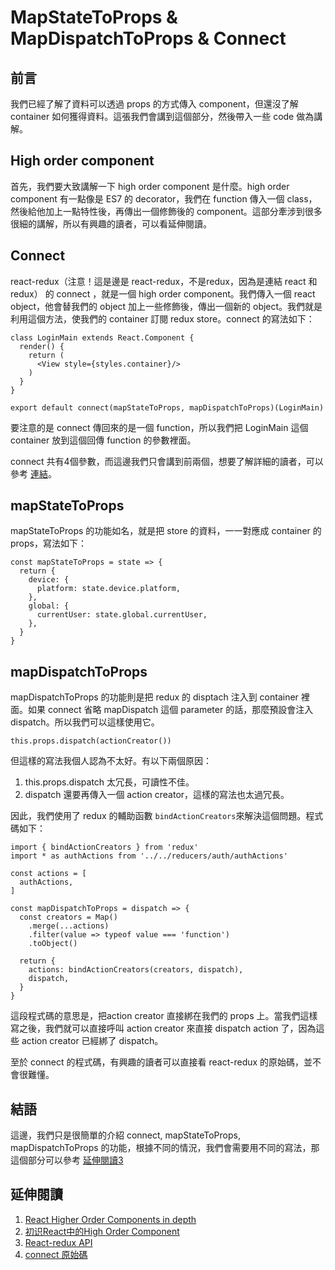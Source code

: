 # MapStateToProps & MapDispatchToProps & Connect

## 前言

我們已經了解了資料可以透過 props 的方式傳入 component，但還沒了解 container 如何獲得資料。這張我們會講到這個部分，然後帶入一些 code 做為講解。

## High order component

首先，我們要大致講解一下 high order component 是什麼。high order component 有一點像是 ES7 的 decorator，我們在 function 傳入一個  class，然後給他加上一點特性後，再傳出一個修飾後的 component。這部分牽涉到很多很細的講解，所以有興趣的讀者，可以看延伸閱讀。

## Connect

react-redux（注意！這是邊是 react-redux，不是redux，因為是連結 react 和 redux） 的 connect ，就是一個 high order component。我們傳入一個 react object，他會替我們的 object 加上一些修飾後，傳出一個新的 object。我們就是利用這個方法，使我們的 container 訂閱 redux store。connect 的寫法如下：

```
class LoginMain extends React.Component {
  render() {
    return (
      <View style={styles.container}/>
    )
  }
}

export default connect(mapStateToProps, mapDispatchToProps)(LoginMain)
```

要注意的是 connect 傳回來的是一個 function，所以我們把 LoginMain 這個 container 放到這個回傳 function 的參數裡面。

connect 共有4個參數，而這邊我們只會講到前兩個，想要了解詳細的讀者，可以參考 [連結](http://cn.redux.js.org/docs/react-redux/api.html)。

## mapStateToProps

mapStateToProps 的功能如名，就是把 store 的資料，一一對應成 container 的 props，寫法如下：

```
const mapStateToProps = state => {
  return {
    device: {
      platform: state.device.platform,
    },
    global: {
      currentUser: state.global.currentUser,
    },
  }
}
```
## mapDispatchToProps

mapDispatchToProps 的功能則是把 redux 的 disptach 注入到 container 裡面。如果 connect 省略 mapDispatch 這個 parameter 的話，那麼預設會注入 dispatch。所以我們可以這樣使用它。

```
this.props.dispatch(actionCreator())
```

但這樣的寫法我個人認為不太好。有以下兩個原因：
1. this.props.dispatch 太冗長，可讀性不佳。
2. dispatch 還要再傳入一個 action creator，這樣的寫法也太過冗長。

因此，我們使用了 redux 的輔助函數 ```bindActionCreators```來解決這個問題。程式碼如下：

```
import { bindActionCreators } from 'redux'
import * as authActions from '../../reducers/auth/authActions'

const actions = [
  authActions,
]

const mapDispatchToProps = dispatch => {
  const creators = Map()
    .merge(...actions)
    .filter(value => typeof value === 'function')
    .toObject()

  return {
    actions: bindActionCreators(creators, dispatch),
    dispatch,
  }
}
```

這段程式碼的意思是，把action creator 直接綁在我們的 props 上。當我們這樣寫之後，我們就可以直接呼叫 action creator 來直接 dispatch action 了，因為這些 action creator 已經綁了 dispatch。

至於 connect 的程式碼，有興趣的讀者可以直接看 react-redux 的原始碼，並不會很難懂。
 
## 結語
這邊，我們只是很簡單的介紹 connect, mapStateToProps, mapDispatchToProps 的功能，根據不同的情況，我們會需要用不同的寫法，那這個部分可以參考 [延伸閱讀3](http://cn.redux.js.org/docs/react-redux/api.html)

## 延伸閱讀

1. [React Higher Order Components in depth](https://medium.com/@franleplant/react-higher-order-components-in-depth-cf9032ee6c3e#.dnxwusu5u)
2. [初识React中的High Order Component](https://leozdgao.me/chushi-hoc/)
3. [React-redux API](http://cn.redux.js.org/docs/react-redux/api.html)
4. [connect 原始碼](https://github.com/reactjs/react-redux/blob/master/src/components/connect.js)